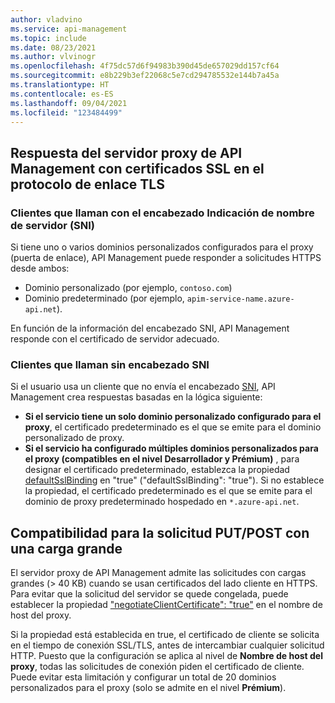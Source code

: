```yaml
---
author: vladvino
ms.service: api-management
ms.topic: include
ms.date: 08/23/2021
ms.author: vlvinogr
ms.openlocfilehash: 4f75dc57d6f94983b390d45de657029dd157cf64
ms.sourcegitcommit: e8b229b3ef22068c5e7cd294785532e144b7a45a
ms.translationtype: HT
ms.contentlocale: es-ES
ms.lasthandoff: 09/04/2021
ms.locfileid: "123484499"
---
```

## <a name="how-api-management-proxy-server-responds-with-ssl-certificates-in-the-tls-handshake"></a>Respuesta del servidor proxy de API Management con certificados SSL en el protocolo de enlace TLS

### <a name="clients-calling-with-server-name-indication-sni-header"></a>Clientes que llaman con el encabezado Indicación de nombre de servidor (SNI)
Si tiene uno o varios dominios personalizados configurados para el proxy (puerta de enlace), API Management puede responder a solicitudes HTTPS desde ambos:
* Dominio personalizado (por ejemplo, `contoso.com`)
* Dominio predeterminado (por ejemplo, `apim-service-name.azure-api.net`). 

En función de la información del encabezado SNI, API Management responde con el certificado de servidor adecuado.

### <a name="clients-calling-without-sni-header"></a>Clientes que llaman sin encabezado SNI
Si el usuario usa un cliente que no envía el encabezado [SNI](https://tools.ietf.org/html/rfc6066#section-3), API Management crea respuestas basadas en la lógica siguiente:

* **Si el servicio tiene un solo dominio personalizado configurado para el proxy**, el certificado predeterminado es el que se emite para el dominio personalizado de proxy.
* **Si el servicio ha configurado múltiples dominios personalizados para el proxy (compatibles en el nivel **Desarrollador** y **Prémium**)** , para designar el certificado predeterminado, establezca la propiedad [defaultSslBinding](/rest/api/apimanagement/2020-12-01/api-management-service/create-or-update#hostnameconfiguration) en "true" ("defaultSslBinding": "true"). Si no establece la propiedad, el certificado predeterminado es el que se emite para el dominio de proxy predeterminado hospedado en `*.azure-api.net`.

## <a name="support-for-putpost-request-with-large-payload"></a>Compatibilidad para la solicitud PUT/POST con una carga grande

El servidor proxy de API Management admite las solicitudes con cargas grandes (> 40 KB) cuando se usan certificados del lado cliente en HTTPS. Para evitar que la solicitud del servidor se quede congelada, puede establecer la propiedad ["negotiateClientCertificate": "true"](/rest/api/apimanagement/2020-12-01/api-management-service/create-or-update#hostnameconfiguration) en el nombre de host del proxy. 

Si la propiedad está establecida en true, el certificado de cliente se solicita en el tiempo de conexión SSL/TLS, antes de intercambiar cualquier solicitud HTTP. Puesto que la configuración se aplica al nivel de **Nombre de host del proxy**, todas las solicitudes de conexión piden el certificado de cliente. Puede evitar esta limitación y configurar un total de 20 dominios personalizados para el proxy (solo se admite en el nivel **Prémium**).
